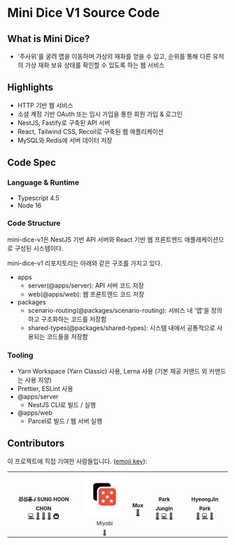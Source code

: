 # Mini Dice V1 Source Code

## What is Mini Dice?

- '주사위'를 굴려 맵을 이동하며 가상의 재화를 얻을 수 있고, 순위를 통해 다른 유저의 가상 재화 보유 상태를 확인할 수 있도록 하는 웹 서비스

## Highlights

- HTTP 기반 웹 서비스
- 소셜 계정 기반 OAuth 또는 임시 가입을 통한 회원 가입 & 로그인
- NestJS, Fastify로 구축된 API 서버
- React, Tailwind CSS, Recoil로 구축된 웹 애플리케이션
- MySQL와 Redis에 서버 데이터 저장

## Code Spec

### Language & Runtime

- Typescript 4.5
- Node 16

### Code Structure

mini-dice-v1은 NestJS 기반 API 서버와 React 기반 웹 프론트엔드 애플레케이션으로 구성된 시스템이다.

mini-dice-v1 리포지토리는 아래와 같은 구조를 가지고 있다.

- apps
  - server(@apps/server): API 서버 코드 저장
  - web(@apps/web): 웹 프론트엔드 코드 저장
- packages
  - scenario-routing(@packages/scenario-routing): 서비스 내 '맵'을 정의하고 구조화하는 코드를 저장함
  - shared-types(@packages/shared-types): 시스템 내에서 공통적으로 사용되는 코드들을 저장함

### Tooling

- Yarn Workspace (Yarn Classic) 사용, Lerna 사용 (기본 제공 커맨드 외 커맨드는 사용 지양)
- Prettier, ESLint 사용
- @apps/server
  - NestJS CLI로 빌드 / 실행
- @apps/web
  - Parcel로 빌드 / 웹 서버 실행

## Contributors

이 프로젝트에 직접 기여한 사람들입니다. ([emoji key](https://allcontributors.org/docs/en/emoji-key)):

<table>
  <tr>
    <td align="center"><a href="https://velog.io/@atjsh"><img src="https://avatars.githubusercontent.com/u/35552274?v=4?s=100" width="100px;" alt=""/><br /><sub><b>전성훈 / SUNG HOON CHON</b></sub></a><br /><a href="https://github.com/ATJSH/mini-dice-v1/commits?author=ATJSH" title="Code">💻</a> <a href="#design-ATJSH" title="Design">🎨</a> <a href="#blog-ATJSH" title="Blogposts">📝</a> <a href="https://github.com/ATJSH/mini-dice-v1/commits?author=ATJSH" title="Documentation">📖</a> <a href="#infra-ATJSH" title="Infrastructure (Hosting, Build-Tools, etc)">🚇</a></td>
    <td align="center"><img src="./md/logo.png" width="100px;" alt=""/><br/><sub>Miyobi <br /><a href="#design-ATJSH" title="Design">🎨</a></td>
    <td align="center"><a href="https://github.com/MuxLee"><img src="https://avatars.githubusercontent.com/u/37520438?v=4?s=100" width="100px;" alt=""/><br /><sub><b>Mux</b></sub></a><br /><a href="#tool-MuxLee" title="Tools">🔧</a></td>
    <td align="center"><a href="https://github.com/jipark0716"><img src="https://avatars.githubusercontent.com/u/37520386?v=4?s=100" width="100px;" alt=""/><br /><sub><b>Park JungIn</b></sub></a><br /><a href="#ideas-jipark0716" title="Ideas, Planning, & Feedback">🤔</a> <a href="https://github.com/ATJSH/mini-dice-v1/commits?author=jipark0716" title="Code">💻</a> <a href="https://github.com/ATJSH/mini-dice-v1/pulls?q=is%3Apr+reviewed-by%3Ajipark0716" title="Reviewed Pull Requests">👀</a></td>
    <td align="center"><a href="https://github.com/hywlss9"><img src="https://avatars.githubusercontent.com/u/37681882?v=4?s=100" width="100px;" alt=""/><br /><sub><b>HyeongJin Park</b></sub></a><br /><a href="#ideas-hywlss9" title="Ideas, Planning, & Feedback">🤔</a> <a href="https://github.com/ATJSH/mini-dice-v1/commits?author=hywlss9" title="Code">💻</a> <a href="https://github.com/ATJSH/mini-dice-v1/pulls?q=is%3Apr+reviewed-by%3Ahywlss9" title="Reviewed Pull Requests">👀</a></td>
    
  </tr>
</table>
